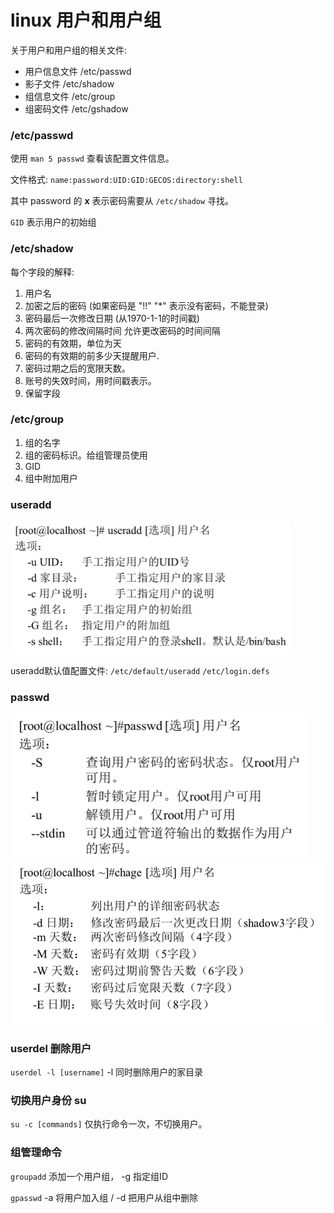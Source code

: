 linux 用户和用户组
=====

关于用户和用户组的相关文件:

- 用户信息文件 /etc/passwd
- 影子文件 /etc/shadow
- 组信息文件 /etc/group
- 组密码文件 /etc/gshadow

###  /etc/passwd

使用 `man 5 passwd` 查看该配置文件信息。

文件格式: `name:password:UID:GID:GECOS:directory:shell`

其中 password 的 **x** 表示密码需要从 `/etc/shadow` 寻找。

`GID` 表示用户的初始组

### /etc/shadow

每个字段的解释:

1. 用户名
2. 加密之后的密码 (如果密码是 "!!" "*" 表示没有密码，不能登录)
3. 密码最后一次修改日期 (从1970-1-1的时间戳)
4. 两次密码的修改间隔时间 允许更改密码的时间间隔
5. 密码的有效期，单位为天
6. 密码的有效期的前多少天提醒用户.
7. 密码过期之后的宽限天数。
8. 账号的失效时间，用时间戳表示。
9. 保留字段

### /etc/group

1. 组的名字
2. 组的密码标识。给组管理员使用
3. GID
4. 组中附加用户

### useradd

<img src=".assets/image-20200723224258705.png" alt="image-20200723224258705" style="zoom:67%;" />

useradd默认值配置文件: `/etc/default/useradd` `/etc/login.defs`

### passwd

<img src=".assets/image-20200723225732031.png" alt="image-20200723225732031" style="zoom:67%;" />

<img src=".assets/image-20200727213545633.png" alt="image-20200727213545633" style="zoom:67%;" />

### userdel 删除用户

`userdel -l [username]`  -l 同时删除用户的家目录

### 切换用户身份 su

`su -c [commands]` 仅执行命令一次，不切换用户。

### 组管理命令

`groupadd`  添加一个用户组， -g  指定组ID

`gpasswd`  -a 将用户加入组 / -d 把用户从组中删除

